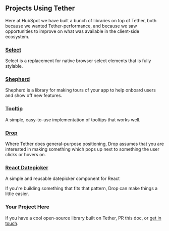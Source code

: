 ## Projects Using Tether

Here at HubSpot we have built a bunch of libraries on top of Tether,
both because we wanted Tether-performance, and because we saw opportunities
to improve on what was available in the client-side ecosystem.

### [Select](http://github.hubspot.com/select/docs/welcome)

Select is a replacement for native browser select elements that is fully stylable.

### [Shepherd](http://github.hubspot.com/shepherd/docs/welcome)

Shepherd is a library for making tours of your app to help onboard users and show off
new features.

### [Tooltip](http://github.hubspot.com/tooltip/docs/welcome)

A simple, easy-to-use implementation of tooltips that works well.

### [Drop](http://github.hubspot.com/drop/docs/welcome)

Where Tether does general-purpose positioning, Drop assumes that you are interested
in making something which pops up next to something the user clicks or hovers on.

### [React Datepicker](https://github.com/Hacker0x01/react-datepicker)

A simple and reusable datepicker component for React


If you're building something that fits that pattern, Drop can make things a little easier.

### Your Project Here

If you have a cool open-source library built on Tether, PR this doc, or [get in touch](mailto:zbloom@hubspot.com).
